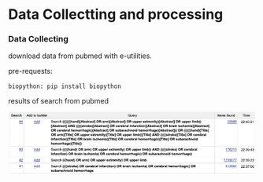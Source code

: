 # Data Collectting and processing

### Data Collecting
download data from pubmed with e-utilities.

pre-requests:

    biopython: pip install biopython

results of search from pubmed

![search results of pubmed ](FIG/search_his.png)

